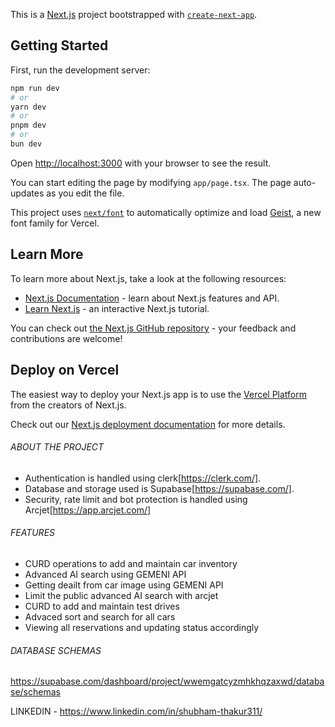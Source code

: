 This is a [Next.js](https://nextjs.org) project bootstrapped with [`create-next-app`](https://nextjs.org/docs/app/api-reference/cli/create-next-app).

## Getting Started

First, run the development server:

```bash
npm run dev
# or
yarn dev
# or
pnpm dev
# or
bun dev
```

Open [http://localhost:3000](http://localhost:3000) with your browser to see the result.

You can start editing the page by modifying `app/page.tsx`. The page auto-updates as you edit the file.

This project uses [`next/font`](https://nextjs.org/docs/app/building-your-application/optimizing/fonts) to automatically optimize and load [Geist](https://vercel.com/font), a new font family for Vercel.

## Learn More

To learn more about Next.js, take a look at the following resources:

- [Next.js Documentation](https://nextjs.org/docs) - learn about Next.js features and API.
- [Learn Next.js](https://nextjs.org/learn) - an interactive Next.js tutorial.

You can check out [the Next.js GitHub repository](https://github.com/vercel/next.js) - your feedback and contributions are welcome!

## Deploy on Vercel

The easiest way to deploy your Next.js app is to use the [Vercel Platform](https://vercel.com/new?utm_medium=default-template&filter=next.js&utm_source=create-next-app&utm_campaign=create-next-app-readme) from the creators of Next.js.

Check out our [Next.js deployment documentation](https://nextjs.org/docs/app/building-your-application/deploying) for more details.


###### ABOUT THE PROJECT
- Authentication is handled using clerk[https://clerk.com/].
- Database and storage used is Supabase[https://supabase.com/].
- Security, rate limit and bot protection is handled using Arcjet[https://app.arcjet.com/]

###### FEATURES
- CURD operations to add and maintain car inventory
- Advanced AI search using GEMENI API
- Getting deailt from car image using GEMENI API
- Limit the public advanced AI search with arcjet
- CURD to add and maintain test drives
- Advaced sort and search for all cars
- Viewing all reservations and updating status accordingly

###### DATABASE SCHEMAS
https://supabase.com/dashboard/project/wwemgatcyzmhkhqzaxwd/database/schemas

LINKEDIN - https://www.linkedin.com/in/shubham-thakur311/
